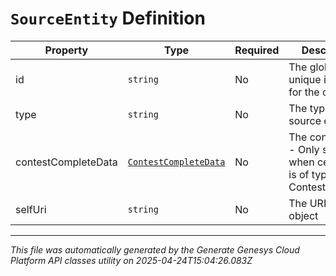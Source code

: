 # `SourceEntity` Definition

| Property | Type | Required | Description |
|----------|------|----------|-------------|
| id | `string` | No | The globally unique identifier for the object. |
| type | `string` | No | The type of the source entity |
| contestCompleteData | [`ContestCompleteData`](contestcompletedata-definition.md) | No | The contest data - Only supplied when celebration is of type ContestComplete |
| selfUri | `string` | No | The URI for this object |

---

*This file was automatically generated by the Generate Genesys Cloud Platform API classes utility on 2025-04-24T15:04:26.083Z*